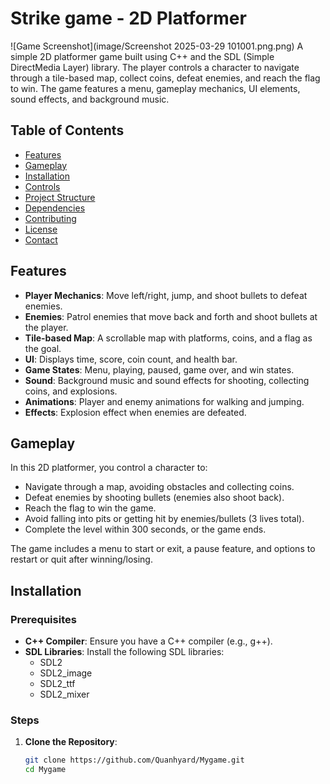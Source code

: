 # Strike game - 2D Platformer
![Game Screenshot](image/Screenshot 2025-03-29 101001.png.png)
A simple 2D platformer game built using C++ and the SDL (Simple DirectMedia Layer) library. The player controls a character to navigate through a tile-based map, collect coins, defeat enemies, and reach the flag to win. The game features a menu, gameplay mechanics, UI elements, sound effects, and background music.

## Table of Contents
- [Features](#features)
- [Gameplay](#gameplay)
- [Installation](#installation)
- [Controls](#controls)
- [Project Structure](#project-structure)
- [Dependencies](#dependencies)
- [Contributing](#contributing)
- [License](#license)
- [Contact](#contact)

## Features
- **Player Mechanics**: Move left/right, jump, and shoot bullets to defeat enemies.
- **Enemies**: Patrol enemies that move back and forth and shoot bullets at the player.
- **Tile-based Map**: A scrollable map with platforms, coins, and a flag as the goal.
- **UI**: Displays time, score, coin count, and health bar.
- **Game States**: Menu, playing, paused, game over, and win states.
- **Sound**: Background music and sound effects for shooting, collecting coins, and explosions.
- **Animations**: Player and enemy animations for walking and jumping.
- **Effects**: Explosion effect when enemies are defeated.

## Gameplay
In this 2D platformer, you control a character to:
- Navigate through a map, avoiding obstacles and collecting coins.
- Defeat enemies by shooting bullets (enemies also shoot back).
- Reach the flag to win the game.
- Avoid falling into pits or getting hit by enemies/bullets (3 lives total).
- Complete the level within 300 seconds, or the game ends.

The game includes a menu to start or exit, a pause feature, and options to restart or quit after winning/losing.

## Installation
### Prerequisites
- **C++ Compiler**: Ensure you have a C++ compiler (e.g., g++).
- **SDL Libraries**: Install the following SDL libraries:
  - SDL2
  - SDL2_image
  - SDL2_ttf
  - SDL2_mixer

### Steps
1. **Clone the Repository**:
   ```bash
   git clone https://github.com/Quanhyard/Mygame.git
   cd Mygame
